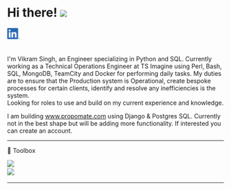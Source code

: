 
<!---
VikramMSingh/VikramMSingh is a ✨ special ✨ repository because its `README.md` (this file) appears on your GitHub profile.
You can click the Preview link to take a look at your changes.
--->
<h1> Hi there! <img src="https://raw.githubusercontent.com/MartinHeinz/MartinHeinz/master/wave.gif" width="30px"></h1>
<section id="downloads" class="clearfix">
          <a href="https://www.linkedin.com/in/vikramsingh11/" id="view-on-linkedin" class="button"><img src="https://github.com/VikramMSingh/VikramMSingh.github.io/blob/master/images/LI-In-Bug.png" width="30px"></a>
</section>
<br>
<br>
<a> I'm Vikram Singh, an Engineer specializing in Python and SQL. Currently working as a Technical Operations Engineer at TS Imagine using Perl, Bash, SQL, MongoDB, TeamCity and Docker for performing daily tasks. My duties are to ensure that the Production system is Operational, create bespoke processes for certain clients, identify and resolve any inefficiencies is the system. </a> 
<br>
<a> Looking for roles to use and build on my current experience and knowledge. </a>

I am building www.propomate.com using Django & Postgres SQL. Currently not in the best shape but will be adding more functionality. If interested you can create an account. 

---

🧰 Toolbox

<img src="https://cdn.worldvectorlogo.com/logos/python-5.svg" width="30px"> 
<br>
<img src="https://cdn.worldvectorlogo.com/logos/django-community.svg" width="40px">

---

